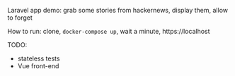 Laravel app demo: grab some stories from hackernews, display them, allow to forget

How to run: clone, `docker-compose up`, wait a minute, https://localhost

TODO:
* stateless tests
* Vue front-end
